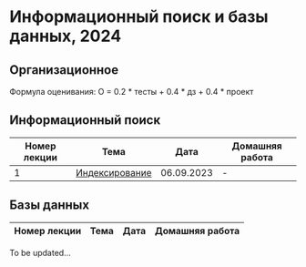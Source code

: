# Информационный поиск и базы данных, 2024
## Организационное

Формула оценивания: О = 0.2 * тесты + 0.4 * дз + 0.4 * проект

## Информационный поиск
| Номер лекции | Тема | Дата | Домашняя работа |
|----------|----------|----------|----------|
| 1   | [Индексирование](https://github.com/tokubetsu/infopoisk_bd_2023/blob/main/infopoisk/lectures/infopoisk_1.pdf)   | 06.09.2023   | - |

## Базы данных
| Номер лекции | Тема | Дата | Домашняя работа |
|----------|----------|----------|----------|

To be updated...

